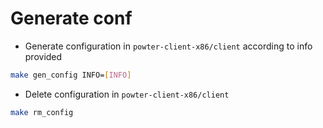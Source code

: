 # Generate conf
* Generate configuration in `powter-client-x86/client` according to info provided
```bash
make gen_config INFO=[INFO]
```

* Delete configuration in `powter-client-x86/client`
```bash
make rm_config
```